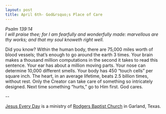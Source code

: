 ```yaml
---
layout: post
title: April 6th- God&rsquo;s Place of Care
---
```


_Psalm 139:14  
I will praise thee; for I am fearfully and wonderfully made:
marvellous are thy works; and that my soul knoweth right well._

Did you know? Within the human body, there are 75,000 miles worth
of blood vessels; that&rsquo;s enough to go around the earth 3 times.
Your brain makes a thousand million computations in the second it
takes to read this sentence. Your ear has about a million moving
parts. Your nose can determine 10,000 different smells. Your body has
450 &ldquo;touch cells&rdquo; per square inch. The heart, in an
average lifetime, beats 2.5 billion times, without rest. Only the
Creator can take care of something so intricately designed. Next time
something &ldquo;hurts,&rdquo; go to Him first. God cares.

 --

<a href=http://jesuseveryday.net>Jesus Every Day</a> is a ministry of <a href=http://rodgersbaptist.net>Rodgers Baptist Church</a> in Garland, Texas.
